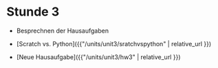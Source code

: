 # Stunde 3

* Besprechnen der Hausaufgaben

* [Scratch vs. Python]({{"/units/unit3/sratchvspython" | relative_url }})

* [Neue Hausaufgabe]({{"/units/unit3/hw3" | relative_url }})

